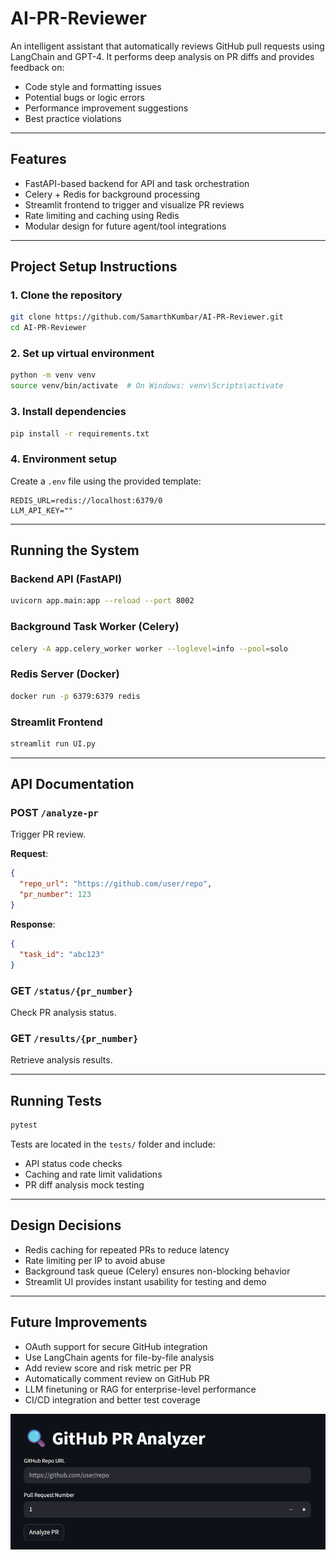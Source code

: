 
# AI-PR-Reviewer

An intelligent assistant that automatically reviews GitHub pull requests using LangChain and GPT-4. It performs deep analysis on PR diffs and provides feedback on:

- Code style and formatting issues  
- Potential bugs or logic errors  
- Performance improvement suggestions  
- Best practice violations  

---

## Features

- FastAPI-based backend for API and task orchestration  
- Celery + Redis for background processing  
- Streamlit frontend to trigger and visualize PR reviews  
- Rate limiting and caching using Redis  
- Modular design for future agent/tool integrations  

---

## Project Setup Instructions

### 1. Clone the repository

```bash
git clone https://github.com/SamarthKumbar/AI-PR-Reviewer.git
cd AI-PR-Reviewer
```

### 2. Set up virtual environment

```bash
python -m venv venv
source venv/bin/activate  # On Windows: venv\Scripts\activate
```

### 3. Install dependencies

```bash
pip install -r requirements.txt
```

### 4. Environment setup

Create a `.env` file using the provided template:

```
REDIS_URL=redis://localhost:6379/0
LLM_API_KEY=""
```

---

## Running the System

### Backend API (FastAPI)

```bash
uvicorn app.main:app --reload --port 8002
```

### Background Task Worker (Celery)

```bash
celery -A app.celery_worker worker --loglevel=info --pool=solo
```

### Redis Server (Docker)

```bash
docker run -p 6379:6379 redis
```

### Streamlit Frontend

```bash
streamlit run UI.py
```

---

## API Documentation

### POST `/analyze-pr`

Trigger PR review.

**Request**:

```json
{
  "repo_url": "https://github.com/user/repo",
  "pr_number": 123
}
```

**Response**:

```json
{
  "task_id": "abc123"
}
```

### GET `/status/{pr_number}`

Check PR analysis status.

### GET `/results/{pr_number}`

Retrieve analysis results.

---

## Running Tests

```bash
pytest
```

Tests are located in the `tests/` folder and include:

- API status code checks  
- Caching and rate limit validations  
- PR diff analysis mock testing  

---

## Design Decisions

- Redis caching for repeated PRs to reduce latency  
- Rate limiting per IP to avoid abuse  
- Background task queue (Celery) ensures non-blocking behavior  
- Streamlit UI provides instant usability for testing and demo  

---

## Future Improvements

- OAuth support for secure GitHub integration  
- Use LangChain agents for file-by-file analysis  
- Add review score and risk metric per PR  
- Automatically comment review on GitHub PR  
- LLM finetuning or RAG for enterprise-level performance  
- CI/CD integration and better test coverage  

![PR Analyzer](image.png)
